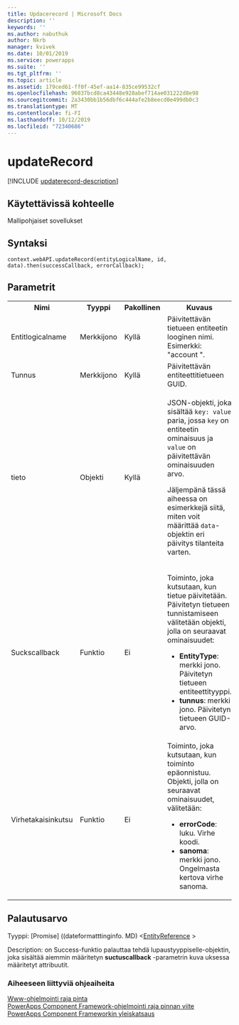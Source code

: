 ```yaml
---
title: Updacerecord | Microsoft Docs
description: ''
keywords: ''
ms.author: nabuthuk
author: Nkrb
manager: kvivek
ms.date: 10/01/2019
ms.service: powerapps
ms.suite: ''
ms.tgt_pltfrm: ''
ms.topic: article
ms.assetid: 179ced61-ff0f-45ef-aa14-835ce99532cf
ms.openlocfilehash: 96037bcd8ca43448e928abef714ae031222d8e98
ms.sourcegitcommit: 2a3430bb1b56dbf6c444afe2b8eecd0e499db0c3
ms.translationtype: MT
ms.contentlocale: fi-FI
ms.lasthandoff: 10/12/2019
ms.locfileid: "72340686"
---
```

# <a name="updaterecord"></a>updateRecord

[!INCLUDE [updaterecord-description](includes/updaterecord-description.md)]

## <a name="available-for"></a>Käytettävissä kohteelle 

Mallipohjaiset sovellukset

## <a name="syntax"></a>Syntaksi

`context.webAPI.updateRecord(entityLogicalName, id, data).then(successCallback, errorCallback);`

## <a name="parameters"></a>Parametrit

<table style="width:100%">
<tr>
<th>Nimi</th>
<th>Tyyppi</th>
<th>Pakollinen</th>
<th>Kuvaus</th>
</tr>
<tr>
<td>Entitlogicalname</td>
<td>Merkkijono</td>
<td>Kyllä</td>
<td>Päivitettävän tietueen entiteetin looginen nimi. Esimerkki: &quot;account &quot;.</td>
</tr>
<tr>
<td>Tunnus</td>
<td>Merkkijono</td>
<td>Kyllä</td>
<td>Päivitettävän entiteettitietueen GUID.</td>
</tr>
<tr>
<td>tieto</td>
<td>Objekti</td>
<td>Kyllä</td>
<td><p>JSON-objekti, joka sisältää <code>key: value</code> paria, jossa <code>key</code> on entiteetin ominaisuus ja <code>value</code> on päivitettävän ominaisuuden arvo.</p>
<p>Jäljempänä tässä aiheessa on esimerkkejä siitä, miten voit määrittää <code>data</code>-objektin eri päivitys tilanteita varten.</td>
</tr>
<tr>
<td>Suckscallback</td>
<td>Funktio</td>
<td>Ei</td>
<td><p>Toiminto, joka kutsutaan, kun tietue päivitetään. Päivitetyn tietueen tunnistamiseen välitetään objekti, jolla on seuraavat ominaisuudet:</p>
<ul>
<li><b>EntityType</b>: merkki jono. Päivitetyn tietueen entiteettityyppi.</li>
<li><b>tunnus</b>: merkki jono. Päivitetyn tietueen GUID-arvo.</li>
</ul></td>
</tr>
<tr>
<td>Virhetakaisinkutsu</td>
<td>Funktio</td>
<td>Ei</td>
<td>Toiminto, joka kutsutaan, kun toiminto epäonnistuu. Objekti, jolla on seuraavat ominaisuudet, välitetään:
<ul>
<li><b>errorCode</b>: luku. Virhe koodi.</li>
<li><b>sanoma</b>: merkki jono. Ongelmasta kertova virhe sanoma.</li>
</ul></td>
</tr>
</table>

## <a name="return-value"></a>Palautusarvo

Tyyppi: [Promise] ((dateformatttinginfo. MD) <[EntityReference](../entityreference.md) >

Description: on Success-funktio palauttaa tehdä lupaustyyppiselle-objektin, joka sisältää aiemmin määritetyn **suctuscallback** -parametrin kuva uksessa määritetyt attribuutit.


### <a name="related-topics"></a>Aiheeseen liittyviä ohjeaiheita

[Www-ohjelmointi raja pinta](../webapi.md)<br/>
[PowerApps Component Framework-ohjelmointi raja pinnan viite](../../reference/index.md)<br/>
[PowerApps Component Frameworkin yleiskatsaus](../../overview.md)